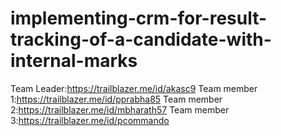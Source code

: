 # implementing-crm-for-result-tracking-of-a-candidate-with-internal-marks
Team Leader:https://trailblazer.me/id/akasc9
Team member 1:https://trailblazer.me/id/pprabha85
Team member 2:https://trailblazer.me/id/mbharath57
Team member 3:https://trailblazer.me/id/pcommando
